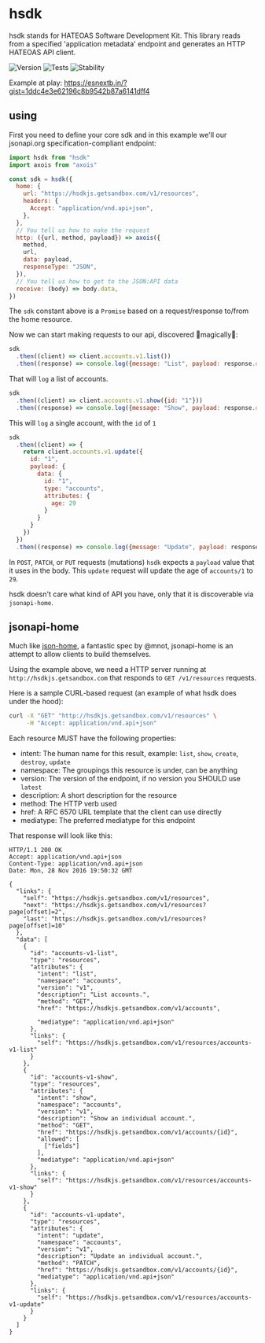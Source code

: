 # hsdk

hsdk stands for HATEOAS Software Development Kit. This library reads from a specified 'application metadata' endpoint and generates an HTTP HATEOAS API client.

![Version][BADGE_VERSION]
![Tests][BADGE_TRAVIS]
![Stability][BADGE_STABILITY]

Example at play: https://esnextb.in/?gist=1ddc4e3e62196c8b9542b87a6141dff4


## using

First you need to define your core sdk and in this example we'll our jsonapi.org specification-compliant endpoint:

``` javascript
import hsdk from "hsdk"
import axois from "axois"

const sdk = hsdk({
  home: {
    url: "https://hsdkjs.getsandbox.com/v1/resources",
    headers: {
      Accept: "application/vnd.api+json",
    },
  },
  // You tell us how to make the request
  http: ({url, method, payload}) => axois({
    method,
    url,
    data: payload,
    responseType: "JSON",
  }),
  // You tell us how to get to the JSON:API data
  receive: (body) => body.data,
})
```

The `sdk` constant above is a `Promise` based on a request/response to/from the home resource.

Now we can start making requests to our api, discovered 🌟magically🌟:

``` javascript
sdk
  .then((client) => client.accounts.v1.list())
  .then((response) => console.log({message: "List", payload: response.data}))
```

That will `log` a list of accounts.

``` javascript
sdk
  .then((client) => client.accounts.v1.show({id: "1"}))
  .then((response) => console.log({message: "Show", payload: response.data}))
```

This will `log` a single account, with the `id` of `1`

``` javascript
sdk
  .then((client) => {
    return client.accounts.v1.update({
      id: "1",
      payload: {
        data: {
          id: "1",
          type: "accounts",
          attributes: {
            age: 29
          }
        }
      }
    })
  })
  .then((response) => console.log({message: "Update", payload: response.data}))
```

In `POST`, `PATCH`, or `PUT` requests (mutations) `hsdk` expects a `payload` value that it uses in the body. This `update` request will update the age of `accounts/1` to `29`.

hsdk doesn't care what kind of API you have, only that it is discoverable via `jsonapi-home`.


## jsonapi-home

Much like [json-home](https://mnot.github.io/I-D/json-home/), a fantastic spec by @mnot, jsonapi-home is an attempt to allow clients to build themselves.

Using the example above, we need a HTTP server running at `http://hsdkjs.getsandbox.com` that responds to `GET /v1/resources` requests.

Here is a sample CURL-based request (an example of what hsdk does under the hood):

``` bash
curl -X "GET" "http://hsdkjs.getsandbox.com/v1/resources" \
     -H "Accept: application/vnd.api+json"
```

Each resource MUST have the following properties:

  - intent: The human name for this result, example: `list`, `show`, `create`, `destroy`, `update`
  - namespace: The groupings this resource is under, can be anything
  - version: The version of the endpoint, if no version you SHOULD use `latest`
  - description: A short description for the resource
  - method: The HTTP verb used
  - href: A RFC 6570 URL template that the client can use directly
  - mediatype: The preferred mediatype for this endpoint

That response will look like this:

``` http
HTTP/1.1 200 OK
Accept: application/vnd.api+json
Content-Type: application/vnd.api+json
Date: Mon, 28 Nov 2016 19:50:32 GMT

{
  "links": {
    "self": "https://hsdkjs.getsandbox.com/v1/resources",
    "next": "https://hsdkjs.getsandbox.com/v1/resources?page[offset]=2",
    "last": "https://hsdkjs.getsandbox.com/v1/resources?page[offset]=10"
  },
  "data": [
    {
      "id": "accounts-v1-list",
      "type": "resources",
      "attributes": {
        "intent": "list",
        "namespace": "accounts",
        "version": "v1",
        "description": "List accounts.",
        "method": "GET",
        "href": "https://hsdkjs.getsandbox.com/v1/accounts",

        "mediatype": "application/vnd.api+json"
      },
      "links": {
        "self": "https://hsdkjs.getsandbox.com/v1/resources/accounts-v1-list"
      }
    },
    {
      "id": "accounts-v1-show",
      "type": "resources",
      "attributes": {
        "intent": "show",
        "namespace": "accounts",
        "version": "v1",
        "description": "Show an individual account.",
        "method": "GET",
        "href": "https://hsdkjs.getsandbox.com/v1/accounts/{id}",
        "allowed": [
          ["fields"]
        ],
        "mediatype": "application/vnd.api+json"
      },
      "links": {
        "self": "https://hsdkjs.getsandbox.com/v1/resources/accounts-v1-show"
      }
    },
    {
      "id": "accounts-v1-update",
      "type": "resources",
      "attributes": {
        "intent": "update",
        "namespace": "accounts",
        "version": "v1",
        "description": "Update an individual account.",
        "method": "PATCH",
        "href": "https://hsdkjs.getsandbox.com/v1/accounts/{id}",
        "mediatype": "application/vnd.api+json"
      },
      "links": {
        "self": "https://hsdkjs.getsandbox.com/v1/resources/accounts-v1-update"
      }
    }
  ]
}
```


[BADGE_TRAVIS]: https://img.shields.io/travis/krainboltgreene/hsdk.js.svg?maxAge=2592000&style=flat-square
[BADGE_VERSION]: https://img.shields.io/npm/v/hsdk.svg?maxAge=2592000&style=flat-square
[BADGE_STABILITY]: https://img.shields.io/badge/stability-strong-green.svg?maxAge=2592000&style=flat-square
